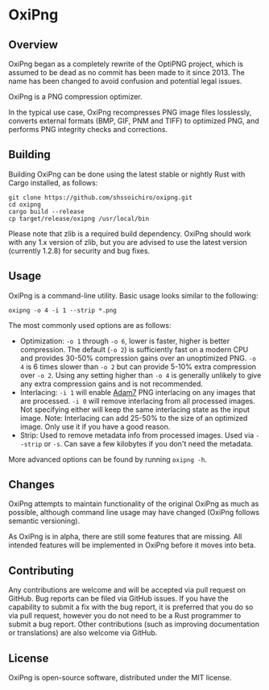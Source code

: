 # OxiPng

## Overview

OxiPng began as a completely rewrite of the OptiPNG project,
which is assumed to be dead as no commit has been made to it since 2013.
The name has been changed to avoid confusion and potential legal issues.

OxiPng is a PNG compression optimizer.

In the typical use case, OxiPng recompresses PNG image files
losslessly, converts external formats (BMP, GIF, PNM and TIFF) to
optimized PNG, and performs PNG integrity checks and corrections.

## Building

Building OxiPng can be done using the latest stable or nightly Rust with Cargo installed, as follows:
```
git clone https://github.com/shssoichiro/oxipng.git
cd oxipng
cargo build --release
cp target/release/oxipng /usr/local/bin
```
Please note that zlib is a required build dependency. OxiPng should work with any 1.x version of zlib,
but you are advised to use the latest version (currently 1.2.8) for security and bug fixes.

## Usage

OxiPng is a command-line utility. Basic usage looks similar to the following:

```
oxipng -o 4 -i 1 --strip *.png
```

The most commonly used options are as follows:
* Optimization: `-o 1` through `-o 6`, lower is faster, higher is better compression.
The default (`-o 2`) is sufficiently fast on a modern CPU and provides 30-50% compression
gains over an unoptimized PNG. `-o 4` is 6 times slower than `-o 2` but can provide 5-10%
extra compression over `-o 2`. Using any setting higher than `-o 4` is generally unlikely
to give any extra compression gains and is not recommended.
* Interlacing: `-i 1` will enable [Adam7](https://en.wikipedia.org/wiki/Adam7_algorithm)
PNG interlacing on any images that are processed. `-i 0` will remove interlacing from all
processed images. Not specifying either will keep the same interlacing state as the
input image. Note: Interlacing can add 25-50% to the size of an optimized image. Only use
it if you have a good reason.
* Strip: Used to remove metadata info from processed images. Used via `--strip` or `-s`.
Can save a few kilobytes if you don't need the metadata.

More advanced options can be found by running `oxipng -h`.

## Changes

OxiPng attempts to maintain functionality of the original OxiPng as much as possible,
although command line usage may have changed (OxiPng follows semantic versioning).

As OxiPng is in alpha, there are still some features that are missing. All intended features
will be implemented in OxiPng before it moves into beta.

## Contributing

Any contributions are welcome and will be accepted via pull request on GitHub. Bug reports can be
filed via GitHub issues. If you have the capability to submit a fix with the bug report, it is
preferred that you do so via pull request, however you do not need to be a Rust programmer to
submit a bug report. Other contributions (such as improving documentation or translations)
are also welcome via GitHub.

## License

OxiPng is open-source software, distributed under the MIT license.
